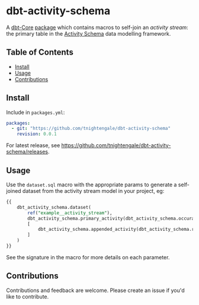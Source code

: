 # dbt-activity-schema <!-- omit in toc -->

A [dbt-Core](https://docs.getdbt.com/docs/introduction) [package](https://docs.getdbt.com/docs/build/packages#what-is-a-package) which contains macros to self-join an _activity stream_: the primary table in the [Activity Schema](https://github.com/ActivitySchema/ActivitySchema/blob/main/2.0.md) data modelling framework.

## Table of Contents <!-- omit in toc -->
- [Install](#install)
- [Usage](#usage)
- [Contributions](#contributions)

## Install
Include in `packages.yml`:

```yaml
packages:
  - git: "https://github.com/tnightengale/dbt-activity-schema"
    revision: 0.0.1
```
For latest release, see
https://github.com/tnightengale/dbt-activity-schema/releases.

## Usage
Use the `dataset.sql` macro with the appropriate params to generate a self-joined dataset from the activity stream model in your project, eg:
```SQL
{{
    dbt_activity_schema.dataset(
        ref("example__activity_stream"),
        dbt_activity_schema.primary_activity(dbt_activity_schema.occurance("all"),"bought something"),
        [
            dbt_activity_schema.appended_activity(dbt_activity_schema.relationship("first_before"), "visited page")
        ]
    )
}}

```
See the signature in the macro for more details on each parameter.

## Contributions
Contributions and feedback are welcome. Please create an issue if you'd like to contribute.

